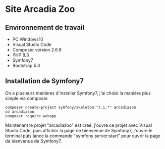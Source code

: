 # Site Arcadia Zoo
## Environnement de travail

- PC Windows10
- Visual Studio Code
- Composer version 2.6.6
- PHP 8.3
- Symfony7
- Bootstrap 5.3
  
## Installation de Symfony7
On a plusieurs manières d'installer Symfony7, j'ai choisi la manière plus simple via composer.
```
composer create-project symfony/skeleton:"7.1.*" arcadiazoo
cd arcadiazoo
composer require webapp
```
Maintenant le projet "arcadiazoo" est créé, j'ouvre ce projet avec Visual Studio Code, puis afficher la page de bienvenue de Symfony7, j'ouvre le terminal puis lance la commande "symfony server:start"
pour ouvrir la page de bienvenue de Symfony7.

